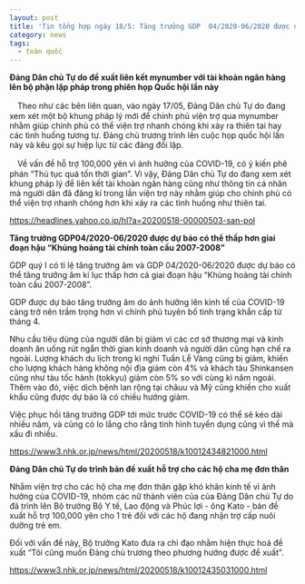 ```yaml
---
layout: post
title: 'Tin tổng hợp ngày 18/5: Tăng trưởng GDP  04/2020-06/2020 được dự báo có thể thấp hơn giai đoạn hậu “Khủng hoảng tài chính toàn cầu 2007-2008”'
category: news
tags: 
  - toàn quốc
---
```

**Đảng Dân chủ Tự do đề xuất liên kết mynumber với tài khoản ngân hàng lên bộ phận lập pháp trong phiên họp Quốc hội lần này**

　Theo như các bên liên quan, vào ngày 17/05, Đảng Dân chủ Tự do đang xem xét một bộ khung pháp lý mới để chính phủ viện trợ qua mynumber nhằm giúp chính phủ có thể viện trợ nhanh chóng khi xảy ra thiên tai hay các tình huống tương tự. Đảng chủ trương trình lên cuộc họp quốc hội lần này và kêu gọi sự hiệp lực từ các đảng đối lập. 

　Về vấn đề hỗ trợ 100,000 yên vì ảnh hưởng của COVID-19, có ý kiến phê phán “Thủ tục quá tốn thời gian”. Vì vậy, Đảng Dân chủ Tự do đang xem xét khung pháp lý để liên kết tài khoản ngân hàng cũng như thông tin cá nhân mà người dân đã đăng kí trong lần viện trợ này nhằm giúp cho chính phủ có thể viện trợ nhanh chóng hơn khi xảy ra các tình huống như thiên tai.

<https://headlines.yahoo.co.jp/hl?a=20200518-00000503-san-pol>

**Tăng trưởng GDP04/2020-06/2020 được dự báo có thể thấp hơn giai đoạn hậu “Khủng hoảng tài chính toàn cầu 2007-2008”**

GDP quý I có tỉ lệ tăng trưởng âm và GDP 04/2020-06/2020 được dự báo có thể tăng trưởng âm kỉ lục thấp hơn cả giai đoạn hậu “Khủng hoảng tài chính toàn cầu 2007-2008”.

GDP được dự báo tăng trưởng âm do ảnh hưởng lên kinh tế của COVID-19 càng trở nên trầm trọng hơn vì chính phủ tuyên bố tình trạng khẩn cấp từ tháng 4. 

Nhu cầu tiêu dùng của người dân bị giảm vì các cơ sở thương mại và kinh doanh ăn uống rút ngắn thời gian kinh doanh và người dân cũng hạn chế ra ngoài. Lượng khách du lịch trong kì nghỉ Tuần Lễ Vàng cũng bị giảm, khiến cho lượng khách hàng không nội địa giảm còn 4% và khách tàu Shinkansen cũng như tàu tốc hành (tokkyu) giảm còn 5% so với cùng kì năm ngoái. Thêm vào đó, việc dịch bệnh lan rộng tại châuu và Mỹ cũng khiến cho xuất khẩu cũng được dự báo là có chiều hướng giảm.

Việc phục hồi tăng trưởng GDP tới mức trước COVID-19 có thể sẽ kéo dài nhiều năm, và cũng có lo lắng cho rằng tình hình tuyển dụng cũng vì thế mà xấu đi nhiều.

<https://www3.nhk.or.jp/news/html/20200518/k10012434821000.html>

**Đảng Dân chủ Tự do trình bản đề xuất hỗ trợ cho các hộ cha mẹ đơn thân**

Nhằm viện trợ cho các hộ cha mẹ đơn thân gặp khó khăn kinh tế vì ảnh hưởng của COVID-19, nhóm các nữ thành viên của của Đảng Dân chủ Tự do đã trình lên Bộ trưởng Bộ Y tế, Lao động và Phúc lợi - ông Kato - bản đề xuất hỗ trợ 100,000 yên cho 1 trẻ đối với các hộ đang nhận trợ cấp nuôi dưỡng trẻ em.

Đối với vấn đề này, Bộ trưởng Kato đưa ra chỉ đạo nhằm hiện thực hoá đề xuất “Tôi cũng muốn Đảng chủ trương theo phương hướng được đề xuất”.

<https://www3.nhk.or.jp/news/html/20200518/k10012435031000.html>

